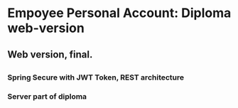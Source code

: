 <h1> Empoyee Personal Account: Diploma web-version </h1>
<h2> Web version, final. </h2>
<h2>  </h2>
<h3> Spring Secure with JWT Token, REST architecture</h3>
<h3> Server part of diploma</h3>
